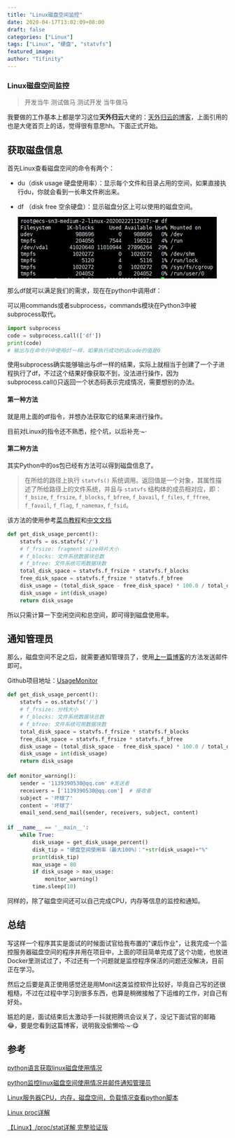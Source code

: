 ```yaml
---
title: "Linux磁盘空间监控"
date: 2020-04-17T13:02:09+08:00
draft: false
categories: ["Linux"]
tags: ["Linux", "硬盘", "statvfs"]
featured_image: 
author: "Tifinity"
---
```


### Linux磁盘空间监控

>开发当牛 测试做马
>测试开发 当牛做马

我要做的工作基本上都是学习这位**天外归云**大佬的：[天外归云的博客](https://www.cnblogs.com/LanTianYou/)，上面引用的也是大佬首页上的话，觉得很有意思hh。下面正式开始。

## 获取磁盘信息

首先Linux查看磁盘空间的命令有两个：

- du（disk usage 硬盘使用率）：显示每个文件和目录占用的空间，如果直接执行du，你就会看到一长串文件刷出来。

- df （disk free 空余硬盘）：显示磁盘分区上可以使用的磁盘空间。

  ![](https://raw.githubusercontent.com/Tifinity/MyImage/master/UsageMonitor/20200415113432.png)

那么df就可以满足我们的需求，现在在python中调用df：

可以用commands或者subprocess，commands模块在Python3中被subprocess取代。

~~~python
import subprocess
code = subprocess.call(['df'])
print(code)
# 输出与在命令行中使用df一样，如果执行成功的话code的值是0
~~~

使用subprocess确实能够输出与df一样的结果，实际上就相当于创建了一个子进程执行了df，不过这个结果好像获取不到，没法进行操作，因为subprocess.call()只返回一个状态码表示完成情况，需要想别的办法。

#### 第一种方法

就是用上面的df指令，并想办法获取它的结果来进行操作。

目前对Linux的指令还不熟悉，挖个坑，以后补充·~·

#### 第二种方法

其实Python中的os包已经有方法可以得到磁盘信息了。

>在所给的路径上执行 `statvfs()` 系统调用。返回值是一个对象，其属性描述了所给路径上的文件系统，并且与 `statvfs` 结构体的成员相对应，即：`f_bsize`, `f_frsize`, `f_blocks`, `f_bfree`, `f_bavail`, `f_files`, `f_ffree`, `f_favail`, `f_flag`, `f_namemax`, `f_fsid`。

该方法的使用参考[菜鸟教程](https://www.runoob.com/python/os-statvfs.html)和[中文文档](https://docs.python.org/zh-cn/3.7/library/os.html#module-os)

~~~python
def get_disk_usage_percent():
    statvfs = os.statvfs('/')
    # f_frsize: fragment size碎片大小
    # f_blocks: 文件系统数据块总数
    # f_bfree: 文件系统可用数据块数
    total_disk_space = statvfs.f_frsize * statvfs.f_blocks
    free_disk_space = statvfs.f_frsize * statvfs.f_bfree
    disk_usage = (total_disk_space - free_disk_space) * 100.0 / total_disk_space
    disk_usage = int(disk_usage)
    return disk_usage
~~~

所以只需计算一下空闲空间和总空间，即可得到磁盘使用率。

## 通知管理员

那么，磁盘空间不足之后，就需要通知管理员了，使用[上一篇博客]([https://tifinity.github.io/2020/python%E5%A6%82%E4%BD%95%E5%8F%91%E9%80%81%E9%82%AE%E4%BB%B6/](https://tifinity.github.io/2020/python如何发送邮件/))的方法发送邮件即可。

Github项目地址：[UsageMonitor](https://github.com/Tifinity/UsageMonitor)

~~~python
def get_disk_usage_percent():
    statvfs = os.statvfs('/')
    # f_frsize: 分栈大小
    # f_blocks: 文件系统数据块总数
    # f_bfree: 文件系统可用数据块数
    total_disk_space = statvfs.f_frsize * statvfs.f_blocks
    free_disk_space = statvfs.f_frsize * statvfs.f_bfree
    disk_usage = (total_disk_space - free_disk_space) * 100.0 / total_disk_space
    disk_usage = int(disk_usage)
    return disk_usage

def monitor_warning():
    sender = '1139390530@qq.com' #发送者
    receivers = ['1139390530@qq.com']  # 接收者
    subject = '坏球了'
    content = '坏球了' 
    email_send.send_mail(sender, receivers, subject, content)

if __name__ == '__main__':
    while True:
        disk_usage = get_disk_usage_percent()
        disk_tip = "硬盘空间使用率（最大100%）："+str(disk_usage)+"%"
        print(disk_tip)
        max_usage = 80
        if disk_usage > max_usage:
            monitor_warning()
        time.sleep(10)
~~~

同样的，除了磁盘空间还可以自己完成CPU，内存等信息的监控和通知。

## 总结

写这样一个程序其实是面试的时候面试官给我布置的"课后作业"，让我完成一个监控服务器磁盘空间的程序并用在项目中，上面的项目简单完成了这个功能，也放进Docker里测试过了，不过还有一个问题就是监控程序保活的问题还没解决，目前正在学习。

然后之后要是真正使用感觉还是用Monit这类监控软件比较好，毕竟自己写的还很粗糙，不过在过程中学习到很多东西，也算是稍微接触了下运维的工作，对自己有好处。

尴尬的是，面试结束后太激动手一抖就把腾讯会议关了，没记下面试官的邮箱😂，要是您看到这篇博客，说明我没偷懒哈·~·😋



## 参考

[python语言获取linux磁盘使用情况](https://blog.csdn.net/magic_zj00/article/details/7207445)

[python监控linux磁盘空间使用情况并邮件通知管理员](https://blog.csdn.net/shangshaohui2009/article/details/79628684)

[Linux服务器CPU，内存，磁盘空间，负载情况查看python脚本](https://www.cnblogs.com/LanTianYou/p/6913833.html)

[Linux proc详解](https://www.iteye.com/blog/luckyclouds-675711)

[【Linux】/proc/stat详解 完整验证版](https://blog.csdn.net/zd199218/article/details/80698192)

